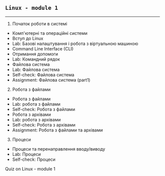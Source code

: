 ## ```Linux - module 1```
_____________________________________________

1. Початок роботи в системі

* Комп'ютерні та операційні системи
* Вступ до Linux
* Lab: Базові налаштування і робота з віртуальною машиною
* Command Line Interface (CLI)
* Отримання допомоги
* Lab: Командний рядок
* Файлова система
* Lab: Файлова система
* Self-check: Файлова система
* Assignment: Файлова система (part1) 

2. Робота з файлами

* Робота з файлами
* Lab: робота з файлами
* Self-check: Робота з файлами
* Робота з архівами
* Lab: робота з архівами
* Self-check: Робота з архівами
* Assignment: Робота з файлами та архівами

3. Процеси
* Процеси та перенаправлення вводу/виводу
* Lab: Процеси
* Self-check: Процеси 

Quiz on Linux - module 1